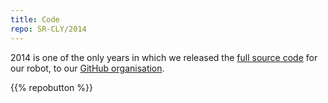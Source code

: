 ```yaml
---
title: Code
repo: SR-CLY/2014
---
```


2014 is one of the only years in which we released the [full source code](https://github.com/SR-CLY/2014) for our robot, to our [GitHub organisation](https://github.com/SR-CLY/).

{{% repobutton %}}
